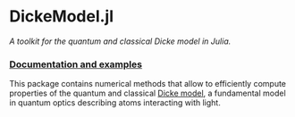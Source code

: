 # DickeModel.jl

*A toolkit for the quantum and classical Dicke model in Julia.*

###  [Documentation and examples](https://saulpila.github.io/DickeModel.jl/dev/)

This package contains numerical methods that allow to efficiently compute properties of the quantum and classical [Dicke model](https://en.wikipedia.org/wiki/Dicke_model), a fundamental model in quantum optics describing atoms interacting with light.